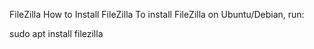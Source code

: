  FileZilla
 How to Install FileZilla
To install FileZilla on Ubuntu/Debian, run:

sudo apt install filezilla